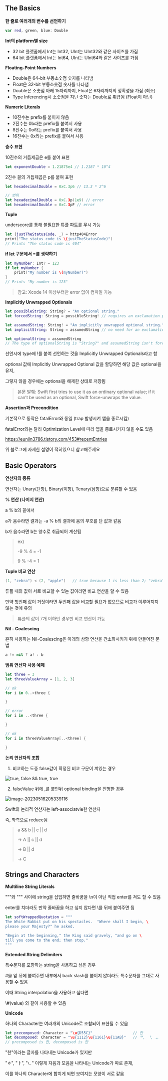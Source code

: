 ## The Basics

**한 줄로 여러개의 변수를 선언하기**

```swift
var red, green, blue: Double
```



**Int의 platform별 size**

- 32 bit 플랫폼에서 Int는 Int32, UInt는 UInt32와 같은 사이즈를 가짐
- 64 bit 플랫폼에서 Int는 Int64, UInt는 UInt64와 같은 사이즈를 가짐



**Floating-Point Numbers**

- Double은 64-bit 부동소숫점 숫자를 나타냄
- Float은 32-bit 부동소숫점 숫자를 나타냄
- Double은 소숫점 아래 15자리까지, Float은 6자리까지의 정확성을 가짐 (최소)
- Type Inferencing시 소숫점을 지닌 숫자는 Double로 취급됨 (Float이 아닌)



**Numeric Literals**

- 10진수는 prefix를 붙이지 않음
- 2진수는 0b라는 prefix를 붙여서 사용
- 8진수는 0o라는 prefix를 붙여서 사용
- 16진수는 0x라는 prefix를 붙여서 사용



**승수 표현**

10진수의 거듭제곱은 e를 붙여 표현

```swift
let exponentDouble = 1.21875e4 // 1.2187 * 10^4
```

2진수 꼴의 거듭제곱은 p를 붙여 표현

```swift
let hexadecimalDouble = 0xC.3p6 // 13.3 * 2^6

// 번외
let hexadecimalDouble = 0xC.3p(1e9) // error
let hexadecimalDouble = 0xC.3pF // error
```



**Tuple**

underscore를 통해 불필요한 튜플 파트를 무시 가능

```swift
let (justTheStatusCode, _) = http404Error
print("The status code is \(justTheStatusCode)")
// Prints "The status code is 404"
```



**if let 구문에서 =를 생략하기**

```swift
let myNumber: Int? = 123
if let myNumber {
    print("My number is \(myNumber)")
}
// Prints "My number is 123"
```

> 참고: Xcode 14 이상부터만 error 없이 컴파일 가능



**Implicitly Unwrapped Optionals**

```swift
let possibleString: String? = "An optional string."
let forcedString: String = possibleString! // requires an exclamation point

let assumedString: String! = "An implicitly unwrapped optional string."
let implicitString: String = assumedString // no need for an exclamation point

let optionalString = assumedString
// The type of optionalString is "String?" and assumedString isn't force-unwrapped.
```

선언시에 type에 !를 붙여 선언하는 것을 Implicitly Unwrapped Optionals라고 함

optional 값에 Implicitly Unwrapped Optional 값을 할당하면 해당 값은 optional을 유지,

그렇지 않을 경우에는  optional을 해제한 상태로 저장됨

> 본문 발췌: Swift first tries to use it as an ordinary optional value; if it can’t be used as an optional, Swift force-unwraps the value.



**Assertion과 Precondition**

기본적으로 동작은 fatalError와 동일 (trap 발생시켜 앱을 종료시킴)

fatalError와는 달리 Optimization Level에 따라 앱을 종료시키지 않을 수도 있음

https://eunjin3786.tistory.com/453#recentEntries

위 블로그에 자세한 설명이 적혀있으니 참고해주세요



## Basic Operators

**연산자의 종류**

연산자는 Unary(단항), Binary(이항), Tenary(삼항)으로 분류할 수 있음



**% 연산 (나머지 연산)**

a % b의 꼴에서 

a가 음수라면 결과는 -a % b의 결과에 음의 부호를 단 값과 같음

b가 음수라면 b는 양수로 취급되어 계산됨

> ex) 
>
> -9 % 4 = -1 
>
> 9 % -4 = 1



**Tuple 비교 연산**

```swift
(1, "zebra") < (2, "apple")   // true because 1 is less than 2; "zebra" and "apple" aren't compared
```

튜플 내의 값이 서로 비교할 수 있는 값이라면 비교 연산을 할 수 있음

만약 첫번째 값이 거짓이라면 두번째 값을 비교할 필요가 없으므로 비교가 이루어지지 않는 것에 유의

>튜플의 값이 7개 이하인 경우만 비교 연산이 가능



**Nil - Coalescing**

흔히 사용하는 Nil-Coalescing은 아래의 삼항 연산을 간소화시키기 위해 만들어진 문법

```swift
a != nil ? a! : b
```



**범위 연산자 사용 예제**

```swift
let three = 3
let threeValueArray = [1, 2, 3]

// ok
for i in 0..<three {

}

// error
for i in ..<three {

}

// ok
for i in threeValueArray[..<three] {

}
```



**논리 연산자의 조합**



1. 비교하는 도중 false값이 확정된 비교 구문이 껴있는 경우

![true, false && true, true](https://raw.githubusercontent.com/Neph3779/Blog-Image/forUpload/img/20230516205236.png)



2. falseValue 뒤에 ,를 붙인뒤 optional binding을 진행한 경우 

![image-20230516205339116](https://raw.githubusercontent.com/Neph3779/Blog-Image/forUpload/img/20230516205339.png)



Swift의 논리적 연산자는 left-associatvie한 연산자

즉, 좌측으로 reduce됨

> a && b || c || d
>
> -> A || c || d
>
> -> B || d
>
> -> C



## Strings and Characters

**Multiline String Literals**

"""와 """ 사이에 string을 삽입하면 줄바꿈을 \n이 아닌 직접 enter를 쳐도 할 수 있음

enter를 치더라도 만약 줄바꿈을 하고 싶지 않다면 \를 뒤에 붙여주면 됨

```swift
let softWrappedQuotation = """
The White Rabbit put on his spectacles.  "Where shall I begin, \
please your Majesty?" he asked.

"Begin at the beginning," the King said gravely, "and go on \
till you come to the end; then stop."
"""
```



**Extended String Delimiters**

특수문자를 포함하는 string을 사용하고 싶은 경우

#을 앞 뒤에 붙여주면 내부에서 back slash를 붙이지 않더라도 특수문자를 그대로 사용할 수 있음

이때 String interpolation을 사용하고 싶다면

\\#(value) 와 같이 사용할 수 있음



**Unicode**

하나의 Character는 여러개의 Unicode로 조합되어 표현될 수 있음

```swift
let precomposed: Character = "\u{D55C}"                  // 한
let decomposed: Character = "\u{1112}\u{1161}\u{11AB}"   // ᄒ, ᅡ, ᆫ
// precomposed is 한, decomposed is 한
```

"한"이라는 글자를 나타내는 Unicode가 있지만

"ㅎ", "ㅏ", "ㄴ" 이렇게 자음과 모음을 나타내는 Unicode가 따로 존재,

이를 하나의 Character에 합치게 되면 보여지는 모양이 서로 같음



